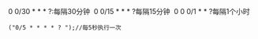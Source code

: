 

<cron-expression>0 0/30 * * * ?</cron-expression>:每隔30分钟 
<cron-expression>0 0/15 * * * ?</cron-expression>每隔15分钟 
<cron-expression>0 0 0/1 * * ?</cron-expression>每隔1个小时 

```
("0/5 * * * * ? ");//每5秒执行一次
```

